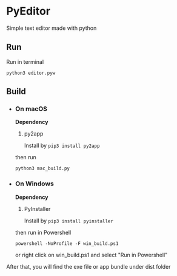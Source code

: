 # PyEditor
Simple text editor made with python

## Run
Run in terminal
```
python3 editor.pyw
```
## Build
- ### On macOS
    
   **Dependency**
   
   1. py2app
   
      Install by `pip3 install py2app`
   
   then run
   ```
   python3 mac_build.py
   ```
    
- ### On Windows
   **Dependency**

   1. PyInstaller

      Install by `pip3 install pyinstaller`

   then run in Powershell

   ```
   powershell -NoProfile -F win_build.ps1
   ```
   
   or right click on win_build.ps1 and select "Run in Powershell"

After that, you will find the exe file or app bundle under dist folder